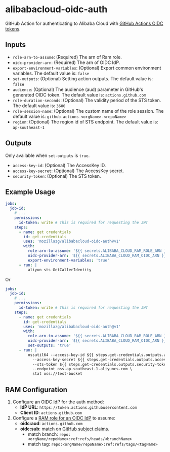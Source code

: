# alibabacloud-oidc-auth

GitHub Action for authenticating to Alibaba Cloud with [GitHub Actions OIDC tokens](https://docs.github.com/en/actions/deployment/security-hardening-your-deployments/about-security-hardening-with-openid-connect).

## Inputs

* `role-arn-to-assume`: (Required) The arn of Ram role.
* `oidc-provider-arn`: (Required) The arn of OIDC IdP.
* `export-environment-variables`: (Optional) Export common environment variables. The default value is: `false`
* `set-outputs`: (Optional) Setting action outputs. The default value is: `false`
* `audience`: (Optional) The audience (aud) parameter in GitHub's generated OIDC
  token. The default value is: `actions.github.com`
* `role-duration-seconds`: (Optional) The validity period of the STS token. The default value is: `3600`
* `role-session-name`: (Optional) The custom name of the role session. The default value is: `github-actions-<orgName>-<repoName>`
* `region`: (Optional) The region id of STS endpoint. The default value is: `ap-southeast-1`

## Outputs

Only available when `set-outputs` is `true`.

* `access-key-id`: (Optional) The AccessKey ID.
* `access-key-secret`: (Optional) The AccessKey secret.
* `security-token`: (Optional) The STS token.


## Example Usage

```yaml
jobs:
  job-id:
    # ...
    permissions:
      id-token: write # This is required for requesting the JWT
    steps:
      - name: get credentials
        id: get-credentials
        uses: 'mozillazg/alibabacloud-oidc-auth@v1'
        with:
          role-arn-to-assume: '${{ secrets.ALIBABA_CLOUD_RAM_ROLE_ARN }}'
          oidc-provider-arn: '${{ secrets.ALIBABA_CLOUD_RAM_OIDC_ARN }}'
          export-environment-variables: 'true'
      - run: |
          aliyun sts GetCallerIdentity
```

Or

```yaml
jobs:
  job-id:
    # ...
    permissions:
      id-token: write # This is required for requesting the JWT
    steps:
      - name: get credentials
        id: get-credentials
        uses: 'mozillazg/alibabacloud-oidc-auth@v1'
        with:
          role-arn-to-assume: '${{ secrets.ALIBABA_CLOUD_RAM_ROLE_ARN }}'
          oidc-provider-arn: '${{ secrets.ALIBABA_CLOUD_RAM_OIDC_ARN }}'
          set-outputs: 'true'
      - run: |
          ossutil64 --access-key-id ${{ steps.get-credentials.outputs.access-key-id }} \
            --access-key-secret ${{ steps.get-credentials.outputs.access-key-secret }} \
            --sts-token ${{ steps.get-credentials.outputs.security-token }} --mode StsToken \
            --endpoint oss-ap-southeast-1.aliyuncs.com \
            stat oss://test-bucket
```

## RAM Configuration

1. Configure an [OIDC IdP](https://www.alibabacloud.com/help/en/resource-access-management/latest/manage-an-oidc-idp?spm=a2c63.p38356.0.0.3d076b9do9jEJr#section-hqp-6mi-g84) for the auth method:
    * **IdP URL**: `https://token.actions.githubusercontent.com`
    * **Client ID**: `actions.github.com`
2. Configure a [RAM role for an OIDC IdP](https://www.alibabacloud.com/help/en/resource-access-management/latest/create-a-ram-role-for-a-trusted-idp#section-mra-74d-14w) to assume:
    * **oidc:aud**: `actions.github.com`
    * **oidc:sub**: match on [GitHub subject claims](https://docs.github.com/en/actions/deployment/security-hardening-your-deployments/about-security-hardening-with-openid-connect#example-subject-claims).
      * match branch: `repo:<orgName/repoName>:ref:refs/heads/<branchName>`
      * match tag: `repo:<orgName/repoName>:ref:refs/tags/<tagName>`

